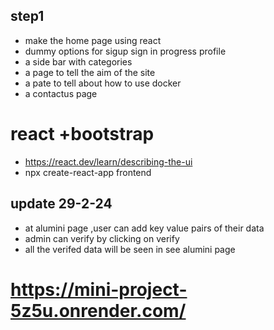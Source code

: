 ## step1
- make the home page using react 
- dummy options for sigup sign in progress profile 
- a side bar with categories
- a page to tell the aim of the site
- a pate to tell about how to use docker
- a contactus page 
# react +bootstrap
- https://react.dev/learn/describing-the-ui
- npx create-react-app frontend
## update 29-2-24
- at alumini page ,user can add key value pairs of their data
- admin can verify by clicking on verify
- all the verifed data will be seen in see alumini page
# https://mini-project-5z5u.onrender.com/
